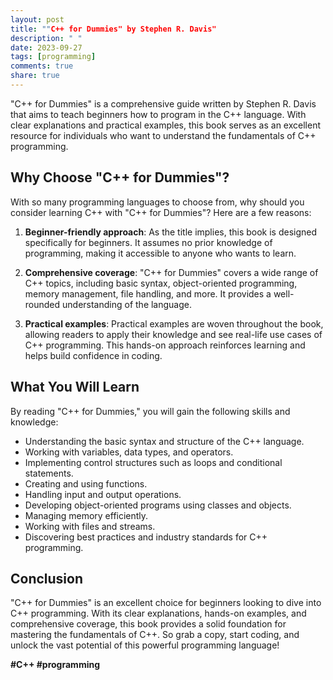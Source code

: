 ```yaml
---
layout: post
title: ""C++ for Dummies" by Stephen R. Davis"
description: " "
date: 2023-09-27
tags: [programming]
comments: true
share: true
---
```


"C++ for Dummies" is a comprehensive guide written by Stephen R. Davis that aims to teach beginners how to program in the C++ language. With clear explanations and practical examples, this book serves as an excellent resource for individuals who want to understand the fundamentals of C++ programming.

## Why Choose "C++ for Dummies"?

With so many programming languages to choose from, why should you consider learning C++ with "C++ for Dummies"? Here are a few reasons:

1. **Beginner-friendly approach**: As the title implies, this book is designed specifically for beginners. It assumes no prior knowledge of programming, making it accessible to anyone who wants to learn.

2. **Comprehensive coverage**: "C++ for Dummies" covers a wide range of C++ topics, including basic syntax, object-oriented programming, memory management, file handling, and more. It provides a well-rounded understanding of the language.

3. **Practical examples**: Practical examples are woven throughout the book, allowing readers to apply their knowledge and see real-life use cases of C++ programming. This hands-on approach reinforces learning and helps build confidence in coding.

## What You Will Learn

By reading "C++ for Dummies," you will gain the following skills and knowledge:

- Understanding the basic syntax and structure of the C++ language.
- Working with variables, data types, and operators.
- Implementing control structures such as loops and conditional statements.
- Creating and using functions.
- Handling input and output operations.
- Developing object-oriented programs using classes and objects.
- Managing memory efficiently.
- Working with files and streams.
- Discovering best practices and industry standards for C++ programming.

## Conclusion

"C++ for Dummies" is an excellent choice for beginners looking to dive into C++ programming. With its clear explanations, hands-on examples, and comprehensive coverage, this book provides a solid foundation for mastering the fundamentals of C++. So grab a copy, start coding, and unlock the vast potential of this powerful programming language!

**#C++ #programming**